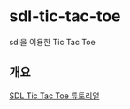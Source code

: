 # sdl-tic-tac-toe

 sdl을 이용한 Tic Tac Toe

## 개요

[SDL Tic Tac Toe 튜토리얼](http://www.sdltutorials.com/sdl-tutorial-tic-tac-toe)
